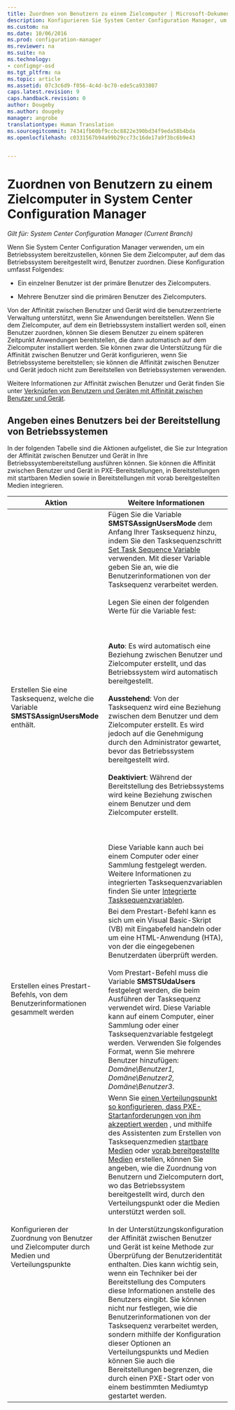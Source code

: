 ```yaml
---
title: Zuordnen von Benutzern zu einem Zielcomputer | Microsoft-Dokumentation
description: Konfigurieren Sie System Center Configuration Manager, um Benutzer beim Bereitstellen von Betriebssystemen zu Zielcomputern zuzuordnen.
ms.custom: na
ms.date: 10/06/2016
ms.prod: configuration-manager
ms.reviewer: na
ms.suite: na
ms.technology:
- configmgr-osd
ms.tgt_pltfrm: na
ms.topic: article
ms.assetid: 07c3c6d9-f056-4c4d-bc70-ede5ca933807
caps.latest.revision: 9
caps.handback.revision: 0
author: Dougeby
ms.author: dougeby
manager: angrobe
translationtype: Human Translation
ms.sourcegitcommit: 74341fb60bf9ccbc8822e390bd34f9eda58b4bda
ms.openlocfilehash: c0331567b94a99b29cc73c16de17a9f3bc6b9e43


---
```

# <a name="associate-users-with-a-destination-computer-in-system-center-configuration-manager"></a>Zuordnen von Benutzern zu einem Zielcomputer in System Center Configuration Manager

*Gilt für: System Center Configuration Manager (Current Branch)*

Wenn Sie System Center Configuration Manager verwenden, um ein Betriebssystem bereitzustellen, können Sie dem Zielcomputer, auf dem das Betriebssystem bereitgestellt wird, Benutzer zuordnen. Diese Konfiguration umfasst Folgendes:  

-   Ein einzelner Benutzer ist der primäre Benutzer des Zielcomputers.  

-   Mehrere Benutzer sind die primären Benutzer des Zielcomputers.  

 Von der Affinität zwischen Benutzer und Gerät wird die benutzerzentrierte Verwaltung unterstützt, wenn Sie Anwendungen bereitstellen. Wenn Sie dem Zielcomputer, auf dem ein Betriebssystem installiert werden soll, einen Benutzer zuordnen, können Sie diesem Benutzer zu einem späteren Zeitpunkt Anwendungen bereitstellen, die dann automatisch auf dem Zielcomputer installiert werden. Sie können zwar die Unterstützung für die Affinität zwischen Benutzer und Gerät konfigurieren, wenn Sie Betriebssysteme bereitstellen; sie können die Affinität zwischen Benutzer und Gerät jedoch nicht zum Bereitstellen von Betriebssystemen verwenden.  

 Weitere Informationen zur Affinität zwischen Benutzer und Gerät finden Sie unter [Verknüpfen von Benutzern und Geräten mit Affinität zwischen Benutzer und Gerät](../../apps/deploy-use/link-users-and-devices-with-user-device-affinity.md).  

## <a name="how-to-specify-a-user-when-you-deploy-operating-systems"></a>Angeben eines Benutzers bei der Bereitstellung von Betriebssystemen  
 In der folgenden Tabelle sind die Aktionen aufgelistet, die Sie zur Integration der Affinität zwischen Benutzer und Gerät in Ihre Betriebssystembereitstellung ausführen können. Sie können die Affinität zwischen Benutzer und Gerät in PXE-Bereitstellungen, in Bereitstellungen mit startbaren Medien sowie in Bereitstellungen mit vorab bereitgestellten Medien integrieren.  

|Aktion|Weitere Informationen|  
|------------|----------------------|  
|Erstellen Sie eine Tasksequenz, welche die Variable **SMSTSAssignUsersMode** enthält.|Fügen Sie die Variable **SMSTSAssignUsersMode** dem Anfang Ihrer Tasksequenz hinzu, indem Sie den Tasksequenzschritt  [Set Task Sequence Variable](../../osd/understand/task-sequence-steps.md#BKMK_SetTaskSequenceVariable) verwenden. Mit dieser Variable geben Sie an, wie die Benutzerinformationen von der Tasksequenz verarbeitet werden.<br /><br /> Legen Sie einen der folgenden Werte für die Variable fest:<br /><br /> <br /><br /> **Auto**: Es wird automatisch eine Beziehung zwischen Benutzer und Zielcomputer erstellt, und das Betriebssystem wird automatisch bereitgestellt.<br /><br /> **Ausstehend**: Von der Tasksequenz wird eine Beziehung zwischen dem Benutzer und dem Zielcomputer erstellt. Es wird jedoch auf die Genehmigung durch den Administrator gewartet, bevor das Betriebssystem bereitgestellt wird.<br /><br /> **Deaktiviert**: Während der Bereitstellung des Betriebssystems wird keine Beziehung zwischen einem Benutzer und dem Zielcomputer erstellt.<br /><br /> <br /><br /> Diese Variable kann auch bei einem Computer oder einer Sammlung festgelegt werden. Weitere Informationen zu integrierten Tasksequenzvariablen finden Sie unter [Integrierte Tasksequenzvariablen](../../osd/understand/task-sequence-built-in-variables.md).|  
|Erstellen eines Prestart-Befehls, von dem Benutzerinformationen gesammelt werden|Bei dem Prestart-Befehl kann es sich um ein Visual Basic-Skript (VB) mit Eingabefeld handeln oder um eine HTML-Anwendung (HTA), von der die eingegebenen Benutzerdaten überprüft werden.<br /><br /> Vom Prestart-Befehl muss die Variable **SMSTSUdaUsers** festgelegt werden, die beim Ausführen der Tasksequenz verwendet wird. Diese Variable kann auf einem Computer, einer Sammlung oder einer Tasksequenzvariable festgelegt werden. Verwenden Sie folgendes Format, wenn Sie mehrere Benutzer hinzufügen: *Domäne\Benutzer1, Domäne\Benutzer2, Domäne\Benutzer3*.|  
|Konfigurieren der Zuordnung von Benutzer und Zielcomputer durch Medien und Verteilungspunkte|Wenn Sie [einen Verteilungspunkt so konfigurieren, dass PXE-Startanforderungen von ihm akzeptiert werden](https://technet.microsoft.com/library/mt627944\(TechNet.10\).aspx#BKMK_PXEDistributionPoint) , und mithilfe des Assistenten zum Erstellen von Tasksequenzmedien [startbare Medien](http://technet.microsoft.com/library/mt627921\(TechNet.10\).aspx) oder [vorab bereitgestellte Medien](https://technet.microsoft.com/library/mt627922\(TechNet.10\).aspx) erstellen, können Sie angeben, wie die Zuordnung von Benutzern und Zielcomputern dort, wo das Betriebssystem bereitgestellt wird, durch den Verteilungspunkt oder die Medien unterstützt werden soll.<br /><br /> In der Unterstützungskonfiguration der Affinität zwischen Benutzer und Gerät ist keine Methode zur Überprüfung der Benutzeridentität enthalten. Dies kann wichtig sein, wenn ein Techniker bei der Bereitstellung des Computers diese Informationen anstelle des Benutzers eingibt. Sie können nicht nur festlegen, wie die Benutzerinformationen von der Tasksequenz verarbeitet werden, sondern mithilfe der Konfiguration dieser Optionen an Verteilungspunkts und Medien können Sie auch die Bereitstellungen begrenzen, die durch einen PXE-Start oder von einem bestimmten Mediumtyp gestartet werden.|  



<!--HONumber=Dec16_HO3-->



